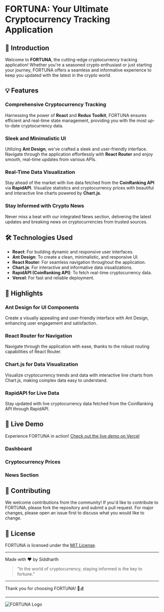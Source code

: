 # FORTUNA: Your Ultimate Cryptocurrency Tracking Application

## 🚀 Introduction

Welcome to **FORTUNA**, the cutting-edge cryptocurrency tracking application! Whether you're a seasoned crypto enthusiast or just starting your journey, FORTUNA offers a seamless and informative experience to keep you updated with the latest in the crypto world.

## 💡 Features

### Comprehensive Cryptocurrency Tracking
Harnessing the power of **React** and **Redux Toolkit**, FORTUNA ensures efficient and real-time state management, providing you with the most up-to-date cryptocurrency data.

### Sleek and Minimalistic UI
Utilizing **Ant Design**, we've crafted a sleek and user-friendly interface. Navigate through the application effortlessly with **React Router** and enjoy smooth, real-time updates from various APIs.

### Real-Time Data Visualization
Stay ahead of the market with live data fetched from the **CoinRanking API** via **RapidAPI**. Visualize statistics and cryptocurrency prices with beautiful and interactive line charts powered by **Chart.js**.

### Stay Informed with Crypto News
Never miss a beat with our integrated News section, delivering the latest updates and breaking news on cryptocurrencies from trusted sources.

## 🛠️ Technologies Used

- **React**: For building dynamic and responsive user interfaces.
- **Ant Design**: To create a clean, minimalistic, and responsive UI.
- **React Router**: For seamless navigation throughout the application.
- **Chart.js**: For interactive and informative data visualizations.
- **RapidAPI (CoinRanking API)**: To fetch real-time cryptocurrency data.
- **Vercel**: For fast and reliable deployment.

## 🌟 Highlights
### Ant Design for UI Components
Create a visually appealing and user-friendly interface with Ant Design, enhancing user engagement and satisfaction.

### React Router for Navigation
Navigate through the application with ease, thanks to the robust routing capabilities of React Router.

### Chart.js for Data Visualization
Visualize cryptocurrency trends and data with interactive line charts from Chart.js, making complex data easy to understand.

### RapidAPI for Live Data
Stay updated with live cryptocurrency data fetched from the CoinRanking API through RapidAPI.

## 🔗 Live Demo

Experience FORTUNA in action! [Check out the live demo on Vercel](https://fortuna-seven-mocha.vercel.app/)
### Dashboard
### Cryptocurrency Prices
### News Section

## 🤝 Contributing

We welcome contributions from the community! If you'd like to contribute to FORTUNA, please fork the repository and submit a pull request. For major changes, please open an issue first to discuss what you would like to change.

## 📄 License

FORTUNA is licensed under the [MIT License](LICENSE).

---

Made with ❤️ by Siddharth


> "In the world of cryptocurrency, staying informed is the key to fortune."

---

Thank you for choosing FORTUNA! 🚀💰

---

![FORTUNA Logo](https://via.placeholder.com/150x50.png?text=FORTUNA)
